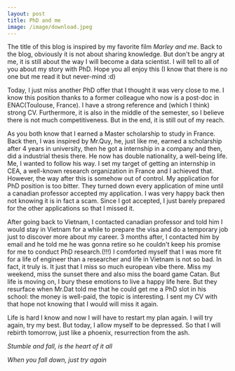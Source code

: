 ```yaml
---
layout: post
title: PhD and me
image: /image/download.jpeg
---
```


The title of this blog is inspired by my favorite film *Marley and me*. Back to the blog, obviously it is not about sharing knowledge. But don't be angry at me, it is still about the way I will become a data scientist. I will tell to all of you about my story with PhD. Hope you all enjoy this (I know that there is no one but me read it but never-mind :d)

Today, I just miss another PhD offer that I thought it was very close to me. I know this position thanks to a former colleague who now is a post-doc in ENAC(Toulouse, France). I have a strong reference and (which I think) strong CV. Furthermore, it is also in the middle of the semester, so I believe there is not much competitiveness. But in the end, it is still out of my reach.

As you both know that I earned a Master scholarship to study in France. Back then, I was inspired by Mr.Quy, he, just like me, earned a scholarship after 4 years in university, then he got a internship in a company and then, did a industrial thesis there. He now has double nationality, a well-being life. Me, I wanted to follow his way. I set my target of getting an internship in CEA, a well-known research organization in France and I achieved that. However, the way after this is somehow out of control. My application for PhD position is too bitter. They turned down every application of mine until a canadian professor accepted my application. I was very happy back then not knowing it is in fact a scam. Since I got accepted, I just barely prepared for the other applications so that I missed it.

After going back to Vietnam, I contacted canadian professor and told him I would stay in Vietnam for a while to prepare the visa and do a temporary job just to discover more about my career. 3 months after, I contacted him by email and he told me he was gonna retire so he couldn't keep his promise for me to conduct PhD research.(!!!)
I comforted myself that I was more fit for a life of engineer than a researcher and life in Vietnam is not so bad. In fact, it truly is. It just that I miss so much european vibe there. Miss my weekend, miss the sunset there and also miss the board game Catan. But life is moving on, I bury these emotions to live a happy life here. But they resurface when Mr.Dat told me that he could get me a PhD slot in his school: the money is well-paid, the topic is interesting. I sent my CV with that hope not knowing that I would will miss it again.

Life is hard I know and now I will have to restart my plan again. I will try again, try my best. But today, I allow myself to be depressed. So that I will rebirth tomorrow, just like a phoenix, resurrection from the ash.

_Stumble and fall, is the heart of it all_

_When you fall down, just try again_